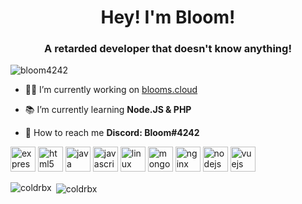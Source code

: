 <h1 align="center">Hey! I'm Bloom!</h1>
<h3 align="center">A retarded developer that doesn't know anything!</h3>

<p align="left"> <img src="https://komarev.com/ghpvc/?username=bloom4242" alt="bloom4242" /> </p>

- 👨‍💻 I’m currently working on [blooms.cloud](https://blooms.cloud)

- 📚 I’m currently learning **Node.JS & PHP**

- 📲 How to reach me **Discord: Bloom#4242**

<p align="left"><img src="https://devicons.github.io/devicon/devicon.git/icons/express/express-original-wordmark.svg" alt="express" width="40" height="40"/> <img src="https://devicons.github.io/devicon/devicon.git/icons/html5/html5-original-wordmark.svg" alt="html5" width="40" height="40"/> <img src="https://devicons.github.io/devicon/devicon.git/icons/java/java-original-wordmark.svg" alt="java" width="40" height="40"/> <img src="https://devicons.github.io/devicon/devicon.git/icons/javascript/javascript-original.svg" alt="javascript" width="40" height="40"/> <img src="https://devicons.github.io/devicon/devicon.git/icons/linux/linux-original.svg" alt="linux" width="40" height="40"/> <img src="https://devicons.github.io/devicon/devicon.git/icons/mongodb/mongodb-original-wordmark.svg" alt="mongodb" width="40" height="40"/> <img src="https://devicons.github.io/devicon/devicon.git/icons/nginx/nginx-original.svg" alt="nginx" width="40" height="40"/> <img src="https://devicons.github.io/devicon/devicon.git/icons/nodejs/nodejs-original-wordmark.svg" alt="nodejs" width="40" height="40"/> <img src="https://devicons.github.io/devicon/devicon.git/icons/vuejs/vuejs-original-wordmark.svg" alt="vuejs" width="40" height="40"/></p>

<p><img align="left" src="https://github-readme-stats.vercel.app/api/top-langs/?username=bloom4242" alt="coldrbx" /></p>

<p>&nbsp;<img align="center" src="https://github-readme-stats.vercel.app/api?username=bloom4242&show_icons=true" alt="coldrbx" /></p>